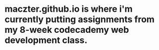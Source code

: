 # maczter.github.io is where i'm currently putting assignments from my 8-week codecademy web development class.
